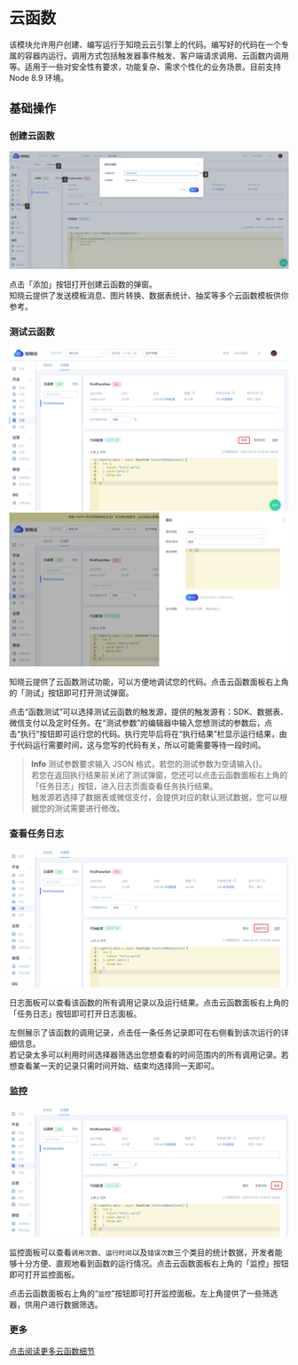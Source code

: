 # 云函数
该模块允许用户创建、编写运行于知晓云云引擎上的代码。编写好的代码在一个专属的容器内运行。调用方式包括触发器事件触发、客户端请求调用、云函数内调用等。适用于一些对安全性有要求，功能复杂、需求个性化的业务场景。目前支持 Node 8.9 环境。

## 基础操作

### 创建云函数

![创建云函数](/images/dashboard/basic-services/create-cloud-function.png)

点击「添加」按钮打开创建云函数的弹窗。   
知晓云提供了发送模板消息、图片转换、数据表统计、抽奖等多个云函数模板供你参考。

### 测试云函数

![测试云函数](/images/dashboard/basic-services/cloud-function-test.png)
![测试云函数](/images/dashboard/basic-services/cloud-function-test2.png)

知晓云提供了云函数测试功能，可以方便地调试您的代码。点击云函数面板右上角的「测试」按钮即可打开测试弹窗。

点击“函数测试”可以选择测试云函数的触发源，提供的触发源有：SDK、数据表、微信支付以及定时任务。在“测试参数”的编辑器中输入您想测试的参数后，点击“执行”按钮即可运行您的代码。执行完毕后将在“执行结果”栏显示运行结果，由于代码运行需要时间，这与您写的代码有关，所以可能需要等待一段时间。

> **Info**
> 测试参数要求输入 JSON 格式，若您的测试参数为空请输入{}。   
> 若您在返回执行结果前关闭了测试弹窗，您还可以点击云函数面板右上角的「任务日志」按钮，进入日志页面查看任务执行结果。   
> 触发源若选择了数据表或微信支付，会提供对应的默认测试数据，您可以根据您的测试需要进行修改。

### 查看任务日志

![查看任务日志](/images/dashboard/basic-services/cloud-function-log.png)

日志面板可以查看该函数的所有调用记录以及运行结果。点击云函数面板右上角的「任务日志」按钮即可打开日志面板。

左侧展示了该函数的调用记录，点击任一条任务记录即可在右侧看到该次运行的详细信息。   
若记录太多可以利用时间选择器筛选出您想查看的时间范围内的所有调用记录。若想查看某一天的记录只需时间开始、结束均选择同一天即可。

### 监控

![监控](/images/dashboard/basic-services/cloud-function-monitoring.png)

监控面板可以查看`调用次数`、`运行时间`以及`错误次数`三个类目的统计数据，开发者能够十分方便、直观地看到函数的运行情况。点击云函数面板右上角的「监控」按钮即可打开监控面板。

点击云函数面板右上角的“`监控`”按钮即可打开监控面板。左上角提供了一些筛选器，供用户进行数据筛选。

### 更多

[点击阅读更多云函数细节](/cloud-function/node-sdk/)
